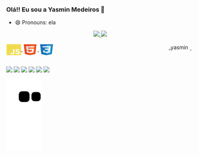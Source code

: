### Olá!! Eu sou a Yasmin Medeiros 👋


- 😄 Pronouns: ela


<div align="center">
  <a href="https://github.com/yasmin-medeiros">
  <img height="145em" src="https://github-readme-stats.vercel.app/api?username=yasmin-medeiros&show_icons=true&theme=onedark&include_all_commits=true&count_private=true"/>
  <img height="145em" src="https://github-readme-stats.vercel.app/api/top-langs/?username=yasmin-medeiros&layout=compact&langs_count=7&theme=onedark"/>
 </div>
 <div>
    <div style="display: inline_block"><br>
  <img align="center" alt="Yasmin-Js" height="30" width="40" src="https://raw.githubusercontent.com/devicons/devicon/master/icons/javascript/javascript-plain.svg">
  <img align="center" alt="Yasmin-HTML" height="30" width="40" src="https://raw.githubusercontent.com/devicons/devicon/master/icons/html5/html5-original.svg">
  <img align="center" alt="Yasmin-CSS" height="30" width="40" src="https://raw.githubusercontent.com/devicons/devicon/master/icons/css3/css3-original.svg">
  <img align="right" alt="yasmin  gi" height="150" style="border-radius:50px;" src="https://user-images.githubusercontent.com/89019231/147704504-1d7d1a96-94ed-4c43-a59a-f10df87ee0ae.jpg">
</div>
 
  ##
  <div>
  <a href="https://www.instagram.com/yasminmedeiros_74/" target="_blank"><img src="https://img.shields.io/badge/-Instagram-%23E4405F?style=for-the-badge&logo=instagram&logoColor=white" target="_blank"></a>
 	<a href="https://twitter.com/Mim_Medeiros98" target="_blank"><img src="https://img.shields.io/badge/Twitter-1DA1F2?style=for-the-badge&logo=twitter&logoColor=white" target="_blank"></a>
 <a href="https://discord.gg/h3e6yc64PV" target="_blank"><img src="https://img.shields.io/badge/Discord-7289DA?style=for-the-badge&logo=discord&logoColor=white" target="_blank"></a> 
  <a href = "mailto:yasminmedeiros98@gmail.com"><img src="https://img.shields.io/badge/-Gmail-%23333?style=for-the-badge&logo=gmail&logoColor=white" target="_blank"></a>
  <a href="https://www.linkedin.com/in/yasmin-medeiros-aa1378215/" target="_blank"><img src="https://img.shields.io/badge/-LinkedIn-%230077B5?style=for-the-badge&logo=linkedin&logoColor=white" target="_blank"></a>
  <a href="https://t.me/yasminSMedeiros" target="_blank"><img src="https://img.shields.io/badge/Telegram-8B89CC?style=for-the-badge&logo=telegram&logoColor=white" target="_blank"></a> 
 
  ![Snake animation](https://github.com/yasmin-medeiros/yasmin-medeiros/blob/output/github-contribution-grid-snake.svg)
    
</div>
  
  
